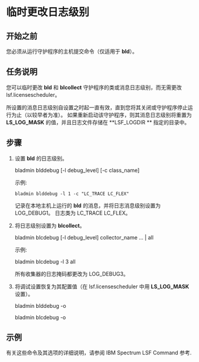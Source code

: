 # 临时更改日志级别

## 开始之前

您必须从运行守护程序的主机提交命令（仅适用于 **bld**）。

## 任务说明

您可以临时更改 **bld** 和 **blcollect** 守护程序的类或消息日志级别，而无需更改 lsf.licensescheduler。

所设置的消息日志级别自设置之时起一直有效，直到您将其关闭或守护程序停止运行为止（以较早者为准）。 如果重新启动该守护程序，则其消息日志级别将重置为 **LS_LOG_MASK** 的值，并且日志文件存储在 **LSF_LOGDIR ** 指定的目录中。

## 步骤

1. 设置 **bld** 的日志级别。

   bladmin blddebug [-l debug_level] [-c class_name]

   示例:

   ```shell
   bladmin blddebug -l 1 -c "LC_TRACE LC_FLEX"
   ```

   记录在本地主机上运行的 **bld** 的消息，并将日志消息级别设置为 LOG_DEBUG1。 日志类为 LC_TRACE LC_FLEX。

2. 将日志级别设置为 **blcollect**。

   bladmin blcdebug [-l debug_level] collector_name ... | all

   示例:

   bladmin blcdebug -l 3 all

   所有收集器的日志掩码都更改为 LOG_DEBUG3。

3. 将调试设置恢复为其配置值（在 lsf.licensescheduler 中用 **LS_LOG_MASK** 设置）。

   bladmin blddebug -o

   bladmin blcdebug -o

## 示例

有关这些命令及其选项的详细说明，请参阅 IBM Spectrum LSF Command 参考.